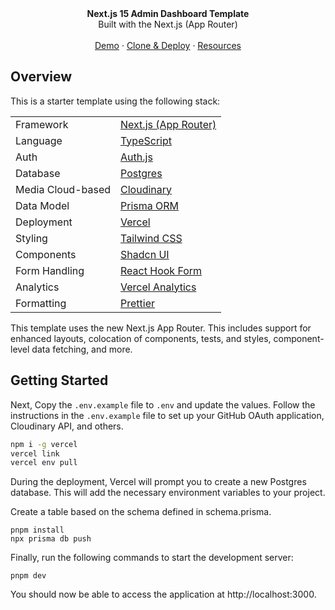 <div align="center"><strong>Next.js 15 Admin Dashboard Template</strong></div>
<div align="center">Built with the Next.js (App Router)</div>
<br />
<div align="center">
<a href="https://minimal-dashboard-three.vercel.app">Demo</a>
<span> · </span>
<a href="https://vercel.com/templates/next.js/admin-dashboard-tailwind-postgres-react-nextjs">Clone & Deploy</a>
<span> · </span>
<a href="https://github.com/vercel/nextjs-postgres-nextauth-tailwindcss-template">Resources</a>
</div>

## Overview

This is a starter template using the following stack:

|                    |                                                                                  |
| ------------------ | -------------------------------------------------------------------------------- |
| Framework          | [Next.js (App Router)](https://nextjs.org)                                       |
| Language           | [TypeScript](https://www.typescriptlang.org)                                     |
| Auth               | [Auth.js](https://authjs.dev/?_gl=1*2exugf*_gcl_au*OTIxMjU2MTc0LjE3MzA3NzM1ODE.) |
| Database           | [Postgres](https://vercel.com/postgres)                                          |
| Media Cloud-based  | [Cloudinary](https://next.cloudinary.dev/)                                       |
| Data Model         | [Prisma ORM](https://www.prisma.io/docs/getting-started)                         |
| Deployment         | [Vercel](https://vercel.com/docs/concepts/next.js/overview)                      |
| Styling            | [Tailwind CSS](https://tailwindcss.com)                                          |
| Components         | [Shadcn UI](https://ui.shadcn.com/)                                              |
| Form Handling      | [React Hook Form](https://react-hook-form.com/get-started#TypeScript)            |
| Analytics          | [Vercel Analytics](https://vercel.com/analytics)                                 |
| Formatting         | [Prettier](https://prettier.io)                                                  |

This template uses the new Next.js App Router. This includes support for enhanced layouts, colocation of components, tests, and styles, component-level data fetching, and more.

## Getting Started

Next, Copy the `.env.example` file to `.env` and update the values. Follow the instructions in the `.env.example` file to set up your GitHub OAuth application, Cloudinary API, and others.

```bash
npm i -g vercel
vercel link
vercel env pull
```

During the deployment, Vercel will prompt you to create a new Postgres database. This will add the necessary environment variables to your project.

Create a table based on the schema defined in schema.prisma.

```
pnpm install
npx prisma db push

```

Finally, run the following commands to start the development server:

```
pnpm dev
```

You should now be able to access the application at http://localhost:3000.
